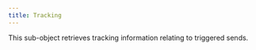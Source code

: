 ```yaml
---
title: Tracking
---
```


This sub-object retrieves tracking information relating to triggered sends.
